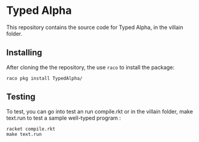 # Typed Alpha

This repository contains the source code for Typed Alpha, in the villain folder.

## Installing

After cloning the the repository, the use `raco` to install the package:

```
raco pkg install TypedAlpha/
```

## Testing 

To test, you can go into test an run compile.rkt or in the villain folder, make text.run to test a sample well-typed program :
```
racket compile.rkt
make text.run
```

